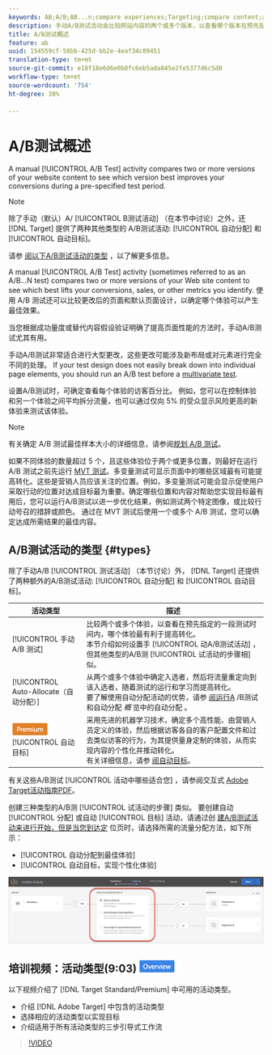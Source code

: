 ```yaml
---
keywords: AB;A/B;AB...n;compare experiences;Targeting;compare content;auto-target;auto-allocate
description: 手动A/B测试活动会比较网站内容的两个或多个版本，以查看哪个版本在预先指定的测试期内能够最佳地提高转化率。
title: A/B测试概述
feature: ab
uuid: 154559cf-58bb-425d-bb2e-4eaf34c89451
translation-type: tm+mt
source-git-commit: e18f18e6d6e0b8fc6eb5ada845e2fe5377d6c5d0
workflow-type: tm+mt
source-wordcount: '754'
ht-degree: 38%

---
```



# A/B测试概述

A manual [!UICONTROL A/B Test] activity compares two or more versions of your website content to see which version best improves your conversions during a pre-specified test period.

>[!NOTE]
>
>除了手动（默认）A/ [!UICONTROL B测试活动] （在本节中讨论）之外，还 [!DNL Target] 提供了两种其他类型的  A/B测试活动: [!UICONTROL 自动分配] 和 [!UICONTROL 自动目标]。
>
>请参 [阅以下A/B测试活动的类型](#types) ，以了解更多信息。

A manual [!UICONTROL A/B Test] activity (sometimes referred to as an A/B...N test) compares two or more versions of your Web site content to see which best lifts your conversions, sales, or other metrics you identify. 使用 A/B 测试还可以比较更改后的页面和默认页面设计，以确定哪个体验可以产生最佳效果。

当您根据成功量度或替代内容假设验证明确了提高页面性能的方法时，手动A/B测试尤其有用。

手动A/B测试非常适合进行大型更改，这些更改可能涉及新布局或对元素进行完全不同的处理。 If your test design does not easily break down into individual page elements, you should run an A/B test before a [multivariate test](/help/c-activities/c-multivariate-testing/multivariate-testing.md).

设置A/B测试时，可确定查看每个体验的访客百分比。 例如，您可以在控制体验和另一个体验之间平均拆分流量，也可以通过仅向 5% 的受众显示风险更高的新体验来测试该体验。

>[!NOTE]
>
>有关确定 A/B 测试最佳样本大小的详细信息，请参阅[规划 A/B 测试](../../c-activities/t-test-ab/sample-size-determination.md)。

如果不同体验的数量超过 5 个，且这些体验位于两个或更多位置，则最好在运行 A/B 测试之前先运行 [MVT 测试](/help/c-activities/c-multivariate-testing/multivariate-testing.md)。多变量测试可显示页面中的哪些区域最有可能提高转化。这些是营销人员应该关注的位置。例如，多变量测试可能会显示促使用户采取行动的位置对达成目标最为重要。确定哪些位置和内容对帮助您实现目标最有用后，您可以运行A/B测试以进一步优化结果，例如测试两个特定图像，或比较行动号召的措辞或颜色。 通过在 MVT 测试后使用一个或多个 A/B 测试，您可以确定达成所需结果的最佳内容。

## A/B测试活动的类型 {#types}

除了手动A/B [!UICONTROL 测试活动] （本节讨论）外， [!DNL Target] 还提供了两种额外的A/B测试活动: [!UICONTROL 自动分配] 和 [!UICONTROL 自动目标]。

| 活动类型 | 描述 |
| --- | --- |
| [!UICONTROL 手动 A/B 测试] | 比较两个或多个体验，以查看在预先指定的一段测试时间内，哪个体验最有利于提高转化。<br>本节介绍如何设置手 [!UICONTROL 动A/B测试活动] ，但其他类型的A/B测 [!UICONTROL 试活动的步骤相] 似。 |
| [!UICONTROL Auto-Allocate（自动分配）] | 从两个或多个体验中确定入选者，然后将流量重定向到该入选者，随着测试的运行和学习而提高转化。<br>要了解使用自动分配活动的优势，请参 [阅运行A](/help/c-activities/t-test-ab/sample-size-determination.md#auto-allocate) /B测试和自动分配 *概* 览中的自动分配 [](/help/c-activities/automated-traffic-allocation/automated-traffic-allocation.md)。 |
| ![高级徽章](/help/assets/premium.png)[!UICONTROL 自动目标] | 采用先进的机器学习技术，确定多个高性能、由营销人员定义的体验，然后根据访客各自的客户配置文件和过去类似访客的行为，为其提供量身定制的体验，从而实现内容的个性化并推动转化。<br>有关详细信息，请参 [阅自动目标](/help/c-activities/auto-target/auto-target-to-optimize.md)。 |

有关这些A/B测试 [!UICONTROL 活动中哪些适合您] ，请参阅交互式 [Adobe Target活动指南PDF](/help/c-activities/target-activities-guide.md)。

创建三种类型的A/B测 [!UICONTROL 试活动的步骤] 类似。 要创建自动 [!UICONTROL 分配] 或自动 [!UICONTROL 目标] 活动，请通过创 [建A/B测试活动来进行开始，但是当您到达定](/help/c-activities/t-test-ab/t-test-create-ab/test-create-ab.md) 位页时，请选择所需的流量分配方法，如下所示：

* [!UICONTROL 自动分配到最佳体验]
* [!UICONTROL 自动目标，实现个性化体验]

![流量分配方法设置](/help/c-activities/t-test-ab/t-test-create-ab/assets/traffic-allocation-method.png)

## 培训视频：活动类型(9:03) ![概述徽章](/help/assets/overview.png)

以下视频介绍了 [!DNL Target Standard/Premium] 中可用的活动类型。

* 介绍 [!DNL Adobe Target] 中包含的活动类型
* 选择相应的活动类型以实现目标
* 介绍适用于所有活动类型的三步引导式工作流

>[!VIDEO](https://video.tv.adobe.com/v/17386)
